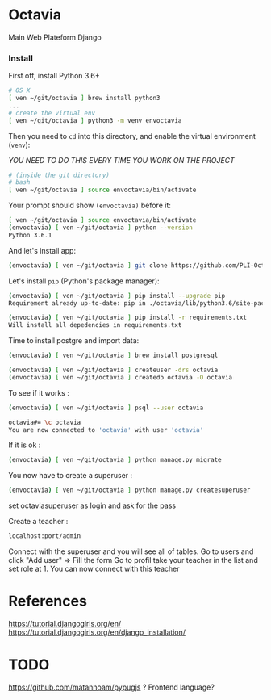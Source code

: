 # Octavia
Main Web Plateform Django


### Install

First off, install Python 3.6+

```bash
# OS X
[ ven ~/git/octavia ] brew install python3
...
# create the virtual env
[ ven ~/git/octavia ] python3 -m venv envoctavia
```

Then you need to `cd` into this directory, and enable the virtual environment (`venv`):

*YOU NEED TO DO THIS EVERY TIME YOU WORK ON THE PROJECT* 

```bash
# (inside the git directory)
# bash
[ ven ~/git/octavia ] source envoctavia/bin/activate
```

Your prompt should show `(envoctavia)` before it:

```bash
[ ven ~/git/octavia ] source envoctavia/bin/activate
(envoctavia) [ ven ~/git/octavia ] python --version
Python 3.6.1
```

And let's install app:

```bash
(envoctavia) [ ven ~/git/octavia ] git clone https://github.com/PLI-Octavia/Octavia.git

```
Let's install `pip` (Python's package manager):

```bash
(envoctavia) [ ven ~/git/octavia ] pip install --upgrade pip
Requirement already up-to-date: pip in ./octavia/lib/python3.6/site-packages
```

```bash
(envoctavia) [ ven ~/git/octavia ] pip install -r requirements.txt
Will install all depedencies in requirements.txt
```

Time to install postgre and import data:
```bash
(envoctavia) [ ven ~/git/octavia ] brew install postgresql
```
```bash
(envoctavia) [ ven ~/git/octavia ] createuser -drs octavia
(envoctavia) [ ven ~/git/octavia ] createdb octavia -O octavia
```

To see if it works :
```bash
(envoctavia) [ ven ~/git/octavia ] psql --user octavia
```

```bash
octavia#= \c octavia
You are now connected to 'octavia' with user 'octavia'
```

If it is ok : 
```bash
(envoctavia) [ ven ~/git/octavia ] python manage.py migrate
```
You now have to create a superuser : 
```bash
(envoctavia) [ ven ~/git/octavia ] python manage.py createsuperuser
```
set octaviasuperuser as login and ask for the pass

Create a teacher :
```bash
localhost:port/admin 
```
Connect with the superuser and you will see all of tables.
Go to users and click "Add user" => Fill the form
Go to profil take your teacher in the list and set role at 1.
You can now connect with this teacher


# References

https://tutorial.djangogirls.org/en/
https://tutorial.djangogirls.org/en/django_installation/

# TODO

https://github.com/matannoam/pypugjs ?
Frontend language?

